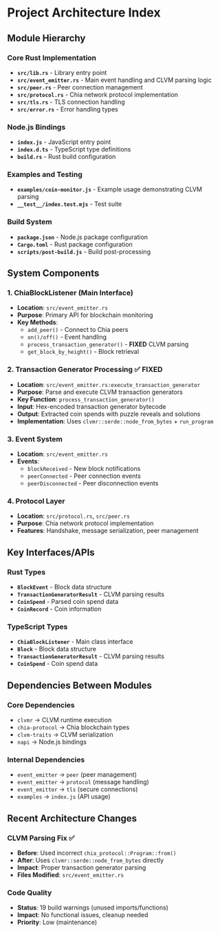 # Project Architecture Index

## Module Hierarchy

### Core Rust Implementation
- **`src/lib.rs`** - Library entry point
- **`src/event_emitter.rs`** - Main event handling and CLVM parsing logic
- **`src/peer.rs`** - Peer connection management
- **`src/protocol.rs`** - Chia network protocol implementation
- **`src/tls.rs`** - TLS connection handling
- **`src/error.rs`** - Error handling types

### Node.js Bindings
- **`index.js`** - JavaScript entry point
- **`index.d.ts`** - TypeScript type definitions
- **`build.rs`** - Rust build configuration

### Examples and Testing
- **`examples/coin-monitor.js`** - Example usage demonstrating CLVM parsing
- **`__test__/index.test.mjs`** - Test suite

### Build System
- **`package.json`** - Node.js package configuration
- **`Cargo.toml`** - Rust package configuration
- **`scripts/post-build.js`** - Build post-processing

## System Components

### 1. ChiaBlockListener (Main Interface)
- **Location**: `src/event_emitter.rs`
- **Purpose**: Primary API for blockchain monitoring
- **Key Methods**:
  - `add_peer()` - Connect to Chia peers
  - `on()/off()` - Event handling
  - `process_transaction_generator()` - **FIXED** CLVM parsing
  - `get_block_by_height()` - Block retrieval

### 2. Transaction Generator Processing ✅ FIXED
- **Location**: `src/event_emitter.rs:execute_transaction_generator`
- **Purpose**: Parse and execute CLVM transaction generators
- **Key Function**: `process_transaction_generator()`
- **Input**: Hex-encoded transaction generator bytecode
- **Output**: Extracted coin spends with puzzle reveals and solutions
- **Implementation**: Uses `clvmr::serde::node_from_bytes` + `run_program`

### 3. Event System
- **Location**: `src/event_emitter.rs`
- **Events**:
  - `blockReceived` - New block notifications
  - `peerConnected` - Peer connection events
  - `peerDisconnected` - Peer disconnection events

### 4. Protocol Layer
- **Location**: `src/protocol.rs`, `src/peer.rs`
- **Purpose**: Chia network protocol implementation
- **Features**: Handshake, message serialization, peer management

## Key Interfaces/APIs

### Rust Types
- **`BlockEvent`** - Block data structure
- **`TransactionGeneratorResult`** - CLVM parsing results
- **`CoinSpend`** - Parsed coin spend data
- **`CoinRecord`** - Coin information

### TypeScript Types
- **`ChiaBlockListener`** - Main class interface
- **`Block`** - Block data structure
- **`TransactionGeneratorResult`** - CLVM parsing results
- **`CoinSpend`** - Coin spend data

## Dependencies Between Modules

### Core Dependencies
- `clvmr` → CLVM runtime execution
- `chia-protocol` → Chia blockchain types
- `clvm-traits` → CLVM serialization
- `napi` → Node.js bindings

### Internal Dependencies
- `event_emitter` → `peer` (peer management)
- `event_emitter` → `protocol` (message handling)
- `event_emitter` → `tls` (secure connections)
- `examples` → `index.js` (API usage)

## Recent Architecture Changes

### CLVM Parsing Fix ✅
- **Before**: Used incorrect `chia_protocol::Program::from()` 
- **After**: Uses `clvmr::serde::node_from_bytes` directly
- **Impact**: Proper transaction generator parsing
- **Files Modified**: `src/event_emitter.rs`

### Code Quality
- **Status**: 19 build warnings (unused imports/functions)
- **Impact**: No functional issues, cleanup needed
- **Priority**: Low (maintenance) 